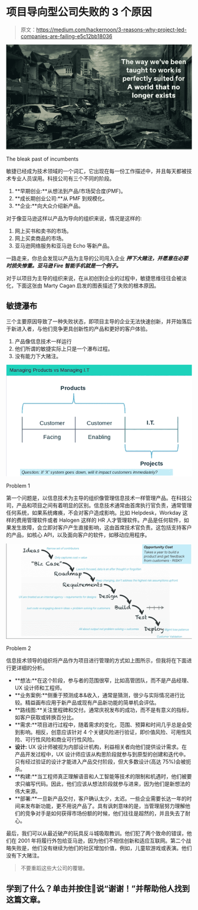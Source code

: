 # 项目导向型公司失败的 3 个原因

> 原文：<https://medium.com/hackernoon/3-reasons-why-project-led-companies-are-failing-e5c12bb18036>

![](img/a49a079c291fbf5a791f8d66f6a30c64.png)

The bleak past of incumbents

敏捷已经成为技术领域的一个词汇，它出现在每一份工作描述中，并且每天都被技术专业人员误用。科技公司有三个不同的阶段。

1.  **早期创业:**从想法到产品/市场契合度(PMF)。
2.  **成长期创业公司:**从 PMF 到规模化。
3.  **企业:**向大众介绍新产品。

对于像亚马逊这样以产品为导向的组织来说，情况是这样的:

1.  网上买书和卖书的市场。
2.  网上买卖商品的市场。
3.  亚马逊网络服务和亚马逊 Echo 等新产品。

一路走来，你总会发现以产品为主导的公司闯入企业 ***押下大赌注，并愿意在必要时损失惨重。亚马逊 Fire 智能手机就是一个例子。***

对于以项目为主导的组织来说，在从初创到企业的过程中，敏捷思维往往会被淡化，下面这张由 Marty Cagan 启发的图表描述了失败的根本原因。

## 敏捷瀑布

三个主要原因导致了一种失败状态，即项目主导的企业无法快速创新，并开始落后于新进入者，与他们竞争更具创新性的产品和更好的客户体验。

1.  产品像信息技术一样运行
2.  他们所谓的敏捷实际上只是一个瀑布过程。
3.  没有能力下大赌注。

![](img/1b0dd96da0dcdd8053ad4a4d74430abb.png)

Problem 1

第一个问题是，以信息技术为主导的组织像管理信息技术一样管理产品。在科技公司，产品和项目之间有着明显的区别。信息技术通常由首席执行官负责，通常管理任何系统，如果系统瘫痪，不会对客户造成影响。比如 Helpdesk，Workday 这样的费用管理软件或者 Halogen 这样的 HR 人才管理软件。产品是任何软件，如果发生故障，会立即对客户产生直接影响，这由首席技术官负责。这包括支持客户的产品，如核心 API，以及面向客户的软件，如移动应用程序。

![](img/c94323191896d2be790f1839e4479b9c.png)

Problem 2

信息技术领导的组织将产品作为项目进行管理的方式如上图所示，但我将在下面进行更详细的分析。

*   **想法:**在这个阶段，参与者的范围很窄，比如高管团队，而不是产品经理、UX 设计师和工程师。
*   **业务案例:**侧重于预测成本&收入，通常是猜测，很少与实际情况进行比较。精益画布应用于新产品或现有产品新功能的简单机会评估。
*   **路线图:**关注里程碑和交付。通常庆祝发布的成功，而不是有意义的指标，如客户获取或转换百分比。
*   **需求:**项目进行过程中，随着需求的变化，范围、预算和时间几乎总是会受到影响。相反，创意应该针对 4 个关键风险进行验证，即价值风险、可用性风险、可行性风险和商业可行性风险。
*   **设计:** UX 设计师被视为内部设计机构，利益相关者向他们提供设计需求。在产品开发过程中，UX 设计师应该从构思阶段就参与到原型的创建和迭代中。只有经过验证的设计才能进入产品交付阶段，但大多数设计(高达 75%)会被扼杀。
*   **构建:**当工程师真正理解语音和人工智能等技术的限制和机遇时，他们被要求只编写代码。因此，他们应该从想法阶段就参与进来，因为他们是新想法的伟大来源。
*   **部署:**一旦新产品交付，客户确认太少，太迟。一些企业需要长达一年的时间来发布新功能，更不用说产品了。具有讽刺意味的是，当管理层努力理解他们的竞争对手是如何获得市场份额的时候，他们往往是超然的，并且失去了耐心。

最后，我们可以从最近破产的玩具反斗城吸取教训。他们犯了两个致命的错误，他们在 2001 年将履行外包给亚马逊，因为他们不相信创新和适应互联网。第二个战略失败是，他们没有继续为他们的社区增加价值，例如，儿童软游戏或表演。他们没有下大赌注。

> 不要重蹈这些大公司的覆辙。

## 学到了什么？单击并按住👏说“谢谢！”并帮助他人找到这篇文章。